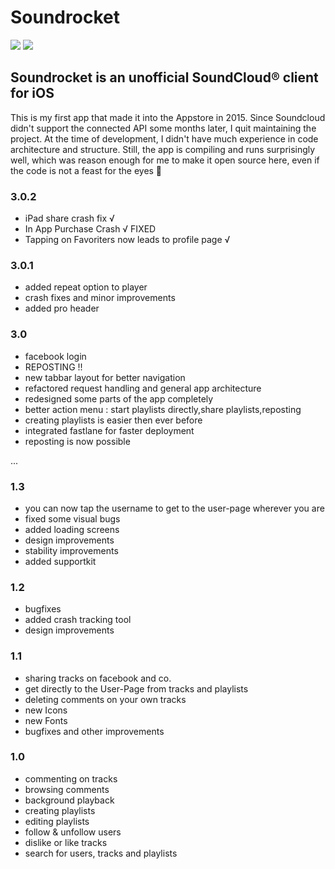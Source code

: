 # Soundrocket

<img src="https://github.com/SebastianBoldt/Soundrocket/blob/main/Github/header.png?raw=true" />
<img src="https://github.com/SebastianBoldt/Soundrocket/blob/main/Github/features.jpg?raw=true" />

## Soundrocket is an unofficial SoundCloud® client for iOS

This is my first app that made it into the Appstore in 2015. Since Soundcloud didn't support the connected API some months later, I quit maintaining the project. At the time of development, I didn't have much experience in code architecture and structure.  Still, the app is compiling and runs surprisingly well, which was reason enough for me to make it open source here, even if the code is not a feast for the eyes 🥳

### 3.0.2
* iPad share crash fix √
* In App Purchase Crash √ FIXED
* Tapping on Favoriters now leads to profile page √

### 3.0.1
* added repeat option to player
* crash fixes and minor improvements
* added pro header

### 3.0
* facebook login 
* REPOSTING !!
* new tabbar layout for better navigation
* refactored request handling and general app architecture 
* redesigned some parts of the app completely 
* better action menu : start playlists directly,share playlists,reposting
* creating playlists is easier then ever before 
* integrated fastlane for faster deployment
* reposting is now possible 

... 

### 1.3
* you can now tap the username to get to the user-page wherever you are
* fixed some visual bugs
* added loading screens
* design improvements
* stability improvements
* added supportkit

###  1.2
* bugfixes 
* added crash tracking tool
* design improvements

###  1.1
* sharing tracks on facebook and co.
* get directly to the User-Page from tracks and playlists
* deleting comments on your own tracks
* new Icons
* new Fonts
* bugfixes and other improvements

###  1.0
* commenting on tracks
* browsing comments
* background playback
* creating playlists
* editing playlists
* follow & unfollow users
* dislike or like tracks
* search for users, tracks and playlists
